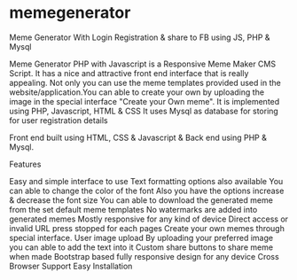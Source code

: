 # memegenerator
Meme Generator With Login Registration &amp; share to FB using JS, PHP &amp; Mysql 


Meme Generator PHP with Javascript is a Responsive Meme Maker CMS Script. It has a nice and attractive front end interface that is really appealing. Not only you can use the meme templates provided used in the website/application.You can able to create your own by uploading the image in the special interface "Create your Own meme".
It is implemented using PHP, Javascript, HTML & CSS It uses Mysql as database for storing for user registration details

Front end built using HTML, CSS & Javascript & Back end using PHP & Mysql. 




Features

Easy and simple interface to use
Text formatting options also available 
You can able to change the color of the font 
Also you have the options increase & decrease the font size
You can able to download the generated meme from the set default meme templates
No watermarks are added into generated memes 
Mostly responsive for any kind of device
Direct access or invalid URL press stopped for each pages
Create your own memes through special interface.
User image upload
By uploading your preferred image you can able to add the text into it
Custom share buttons to share meme when made
Bootstrap based fully responsive design for any device
Cross Browser Support
Easy Installation

